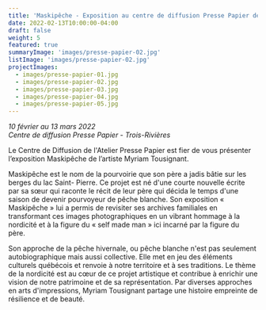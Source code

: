 ```yaml
---
title: 'Maskipêche - Exposition au centre de diffusion Presse Papier de Trois-Rivières'
date: 2022-02-13T10:00:00-04:00
draft: false
weight: 5
featured: true
summaryImage: 'images/presse-papier-02.jpg'
listImage: 'images/presse-papier-02.jpg'
projectImages:
  - images/presse-papier-01.jpg
  - images/presse-papier-02.jpg
  - images/presse-papier-03.jpg
  - images/presse-papier-04.jpg
  - images/presse-papier-05.jpg
---
```


_10 février au 13 mars 2022  
Centre de diffusion Presse Papier - Trois-Rivières_

Le Centre de Diffusion de l'Atelier Presse Papier est fier de vous présenter l’exposition Maskipêche de l’artiste Myriam Tousignant.

Maskipêche est le nom de la pourvoirie que son père a jadis bâtie sur les berges du lac Saint-
Pierre. Ce projet est né d'une courte nouvelle écrite par sa sœur qui raconte le récit de leur père
qui décida le temps d'une saison de devenir pourvoyeur de pêche blanche. Son exposition
« Maskipêche » lui a permis de revisiter ses archives familiales en transformant ces images
photographiques en un vibrant hommage à la nordicité et à la figure du « self made man » ici
incarné par la figure du père.

Son approche de la pêche hivernale, ou pêche blanche n'est pas seulement autobiographique
mais aussi collective. Elle met en jeu des éléments culturels québécois et renvoie à notre territoire
et à ses traditions. Le thème de la nordicité est au cœur de ce projet artistique et contribue à
enrichir une vision de notre patrimoine et de sa représentation. Par diverses approches en arts
d'impressions, Myriam Tousignant partage une histoire empreinte de résilience et de beauté.